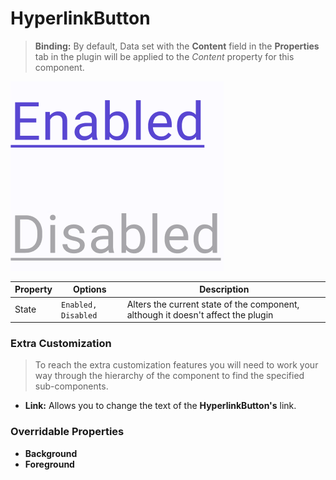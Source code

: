 # HyperlinkButton

> **Binding:** By default, Data set with the **Content** field in the **Properties** tab in the plugin will be applied to the *Content* property for this component.

<img src=".\images\hyperlinkbutton.png" alt="hyperlinkbutton"/>

| Property | Options             | Description                                                  |
| -------- | ------------------- | ------------------------------------------------------------ |
| State    | `Enabled, Disabled` | Alters the current state of the component, although it doesn't affect the plugin |

### Extra Customization

> To reach the extra customization features you will need to work your way through the hierarchy of the component to find the specified sub-components.  

- **Link:** Allows you to change the text of the **HyperlinkButton's** link.

### Overridable Properties

- **Background** 
- **Foreground** 

